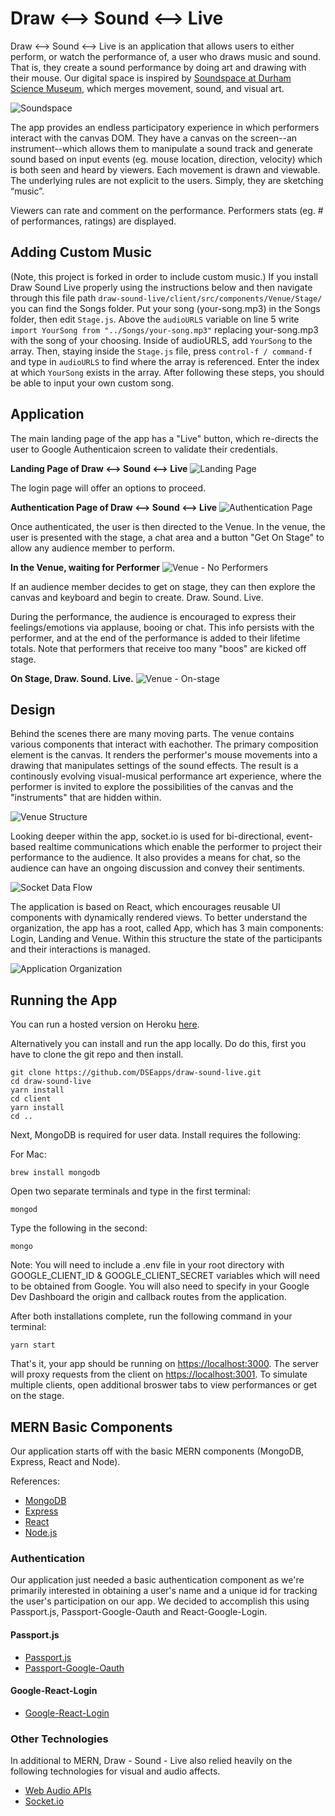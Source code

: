 # Draw <--> Sound <--> Live

Draw <--> Sound <--> Live is an application that allows users to either perform, or watch the performance of, a user who draws music and sound. That is, they create a sound performance by doing art and drawing with their mouse. Our digital space is inspired by [Soundspace at Durham Science Museum](https://www.lifeandscience.org/soundspace), which merges movement, sound, and visual art.

![Soundspace](./images/soundspace.jpeg)


The app provides an endless participatory experience in which performers interact with the canvas DOM. They have a canvas on the screen--an instrument--which allows them to manipulate a sound track and generate sound based on input events (eg. mouse location, direction, velocity) which is both seen and heard by viewers. Each movement is drawn and viewable. The underlying rules are not explicit to the users. Simply, they are sketching “music”.

Viewers can rate and comment on the performance. Performers stats (eg. # of performances, ratings) are displayed.

## Adding Custom Music

(Note, this project is forked in order to include custom music.) If you install Draw Sound Live properly using the instructions below and then navigate through this file path `draw-sound-live/client/src/components/Venue/Stage/` you can find the Songs folder. Put your song (your-song.mp3) in the Songs folder, then edit `Stage.js`. Above the `audioURLS` variable on line 5 write `import YourSong from "../Songs/your-song.mp3"` replacing your-song.mp3 with the song of your choosing. Inside of audioURLS, add `YourSong` to the array. Then, staying inside the `Stage.js` file, press `control-f / command-f` and type in `audioURLS` to find where the array is referenced. Enter the index at which `YourSong` exists in the array. After following these steps, you should be able to input your own custom song.

## Application
The main landing page of the app has a "Live" button, which re-directs the user to Google Authenticaion screen to validate their credentials. 

**Landing Page of Draw <--> Sound <--> Live**
![Landing Page](./images/dsl.jpeg)

The login page will offer an options to proceed.

**Authentication Page of Draw <--> Sound <--> Live**
![Authentication Page](./images/google-login.jpeg)

Once authenticated, the user is then directed to the Venue.  In the venue, the user is presented with the stage, a chat area and a button "Get On Stage" to allow any audience member to perform.

**In the Venue, waiting for Performer**
![Venue - No Performers](./images/venue-page.jpeg)

If an audience member decides to get on stage, they can then explore the canvas and keyboard and begin to create.  Draw.  Sound.  Live.

During the performance, the audience is encouraged to express their feelings/emotions via applause, booing or chat.  This info persists with the performer, and at the end of the performance is added to their lifetime totals.  Note that performers that receive too many "boos" are kicked off stage.

**On Stage, Draw. Sound. Live.**
![Venue - On-stage](./images/venue-stage.jpeg)



## Design

Behind the scenes there are many moving parts.  The venue contains various components that interact with eachother.  The primary composition element is the canvas.  It renders the performer's mouse movements into a drawing that manipulates settings of the sound effects.  The result is a continously evolving visual-musical performance art experience, where the performer is invited to explore the possibilities of the canvas and the "instruments" that are hidden within. 


![Venue Structure](./images/venue-structure.jpeg)


Looking deeper within the app, socket.io is used for bi-directional, event-based realtime communications which enable the performer to project their performance to the audience.  It also provides a means for chat, so the audience can have an ongoing discussion and convey their sentiments.

![Socket Data Flow](./images/socket-dataflow.jpeg)



The application is based on React, which encourages reusable UI components with dynamically rendered views.  To better understand the organization, the app has a root, called App, which has 3 main components: Login, Landing and Venue.  Within this structure the state of the participants and their interactions is managed.

![Application Organization](./images/component-hierarchy.jpeg)



## Running the App

You can run a hosted version on Heroku [here](https://drawsound.herokuapp.com/). 

Alternatively you can install and run the app locally.  Do do this, first you have to clone the git repo and then install.

```
git clone https://github.com/DSEapps/draw-sound-live.git
cd draw-sound-live
yarn install
cd client
yarn install
cd ..
```

Next, MongoDB is required for user data.  Install requires the following:

For Mac:
```
brew install mongodb
```
Open two separate terminals and type in the first terminal:
```
mongod
```
Type the following in the second:
```
mongo
```

Note:  You will need to include a .env file in your root directory with GOOGLE_CLIENT_ID & GOOGLE_CLIENT_SECRET variables which will need to be obtained from Google.  You will also need to specify in your Google Dev Dashboard the origin and callback routes from the application.


After both installations complete, run the following command in your terminal:

```
yarn start
```

That's it, your app should be running on <https://localhost:3000>. The server will proxy requests from the client on <https://localhost:3001>.  To simulate multiple clients, open additional broswer tabs to view performances or get on the stage.



## MERN Basic Components

Our application starts off with the basic MERN components (MongoDB, Express, React and Node).

References: 
* [MongoDB](https://www.mongodb.com)
* [Express](https://expressjs.com)
* [React](https://reactjs.org/)
* [Node.js](https://nodejs.org/en/)

### Authentication

Our application just needed a basic authentication component as we're primarily interested in obtaining a user's name and a unique id for tracking the user's participation on our app.  We decided to accomplish this using Passport.js, Passport-Google-Oauth and React-Google-Login.

#### Passport.js
* [Passport.js](http://www.passportjs.org/)
* [Passport-Google-Oauth](https://www.npmjs.com/package/passport-google-oauth)

#### Google-React-Login
* [Google-React-Login](https://www.npmjs.com/package/react-google-login)


### Other Technologies

In additional to MERN, Draw - Sound - Live also relied heavily on the following technologies for visual and audio affects.

* [Web Audio APIs](https://developer.mozilla.org/en-US/docs/Web/API/Web_Audio_API)
* [Socket.io](https://socket.io/)



